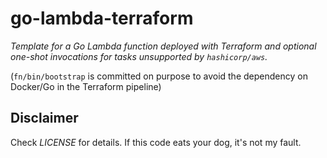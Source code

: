 # go-lambda-terraform

*Template for a Go Lambda function deployed with Terraform and optional one-shot invocations for tasks unsupported by `hashicorp/aws`.*

(`fn/bin/bootstrap` is committed on purpose to avoid the dependency on Docker/Go in the Terraform pipeline)

## Disclaimer
Check *LICENSE* for details. If this code eats your dog, it's not my fault.
